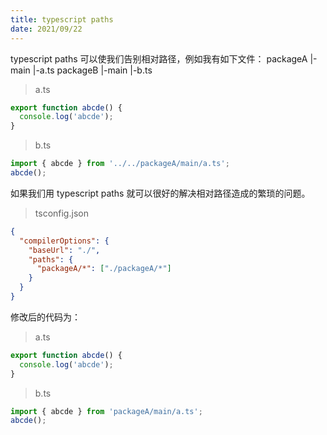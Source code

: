 ```yaml
---
title: typescript paths
date: 2021/09/22
---
```


typescript paths 可以使我们告别相对路径，例如我有如下文件：
packageA
|-main
|-a.ts
packageB
|-main
|-b.ts

> a.ts

```ts
export function abcde() {
  console.log('abcde');
}
```

> b.ts

```ts
import { abcde } from '../../packageA/main/a.ts';
abcde();
```

如果我们用 typescript paths 就可以很好的解决相对路径造成的繁琐的问题。

> tsconfig.json

```json
{
  "compilerOptions": {
    "baseUrl": "./",
    "paths": {
      "packageA/*": ["./packageA/*"]
    }
  }
}
```

修改后的代码为：

> a.ts

```ts
export function abcde() {
  console.log('abcde');
}
```

> b.ts

```ts
import { abcde } from 'packageA/main/a.ts';
abcde();
```
